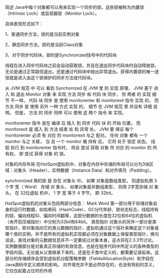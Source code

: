 简述
Java中每个对象都可以用来实现一个同步的锁，这些锁被称为内置锁（Intrinsic Lock）或监视器锁（Monitor Lock）。

具体表现形式如下：

1、普通同步方法，锁的是当前实例对象

2、静态同步方法，锁的是当前Class对象

3、对于同步代码块，锁的是Synchronized括号中的代码块

线程在进入同步代码块之前会自动获取锁，并且在退出同步代码块时自动释放锁，无论是通过正常路径退出，还是通过代码块中抛出异常退出。获得内置锁的唯一途径就是进入由这个锁保护的同步方法或代码块。

从 JVM 规范 中 可以 看到 Synchonized 在 JVM 里 的 实现 原理， JVM 基于 进入 和 退出 Monitor 对象 来 实现 方法 同步 和 代码 块 同步， 但 两者 的 实现 细节 不一样。 代码 块 同步 是 使用 monitorenter 和 monitorexit 指令 实现 的， 而 方法 同步 是 使用 另外 一种 方式 实现 的， 细节 在 JVM 规范 里 并没有 详细 说明。 但是， 方法 的 同步 同样 可以 使用 这 两个 指令 来 实现。

monitorenter 指令 是在 编译 后 插入 到 同步 代码 块 的 开始 位置， 而 monitorexit 是 插入 到 方法 结束 处 和 异常 处， JVM 要 保证 每个 monitorenter 必须 有 对应 的 monitorexit 与之 配对。 任何 对象 都有 一个 monitor 与之 关联， 当 且 一个 monitor 被 持有 后， 它将 处于 锁定 状态。 线程 执行 到 monitorenter 指令时， 将会 尝试 获取 对象 所 对应 的 monitor 的 所有权， 即 尝试 获得 对象 的 锁。

 

对象的内存布局
在HotSpot虚拟机中，对象在内存中存储的布局可以分为3块区域：对象头（Header）、实例数据（Instance Data）和对齐填充（Padding）。

synchronized 用的锁 是 存在 对象头 中。 
如果 对象是数组类型， 则虚拟机用 3 个字 宽（ Word） 存储 对 象头， 如果对象是非数组类型， 则用 2字宽存储 对 象头。 在 32位虚拟 机中， 1 字 宽 等于 4 字节， 即 32bit。


HotSpot虚拟机的对象头包括两部分信息：
Mark Word   第一部分用于存储对象自身的运行时数据，如哈希码（HashCode）、GC分代年龄、锁状态标志、线程持有的锁、偏向线程ID、偏向时间戳等，这部分数据的长度在32位和64位的虚拟机（未开启压缩指针）中分别为32bit和64bit。
类型指针       对象头的另外一部分是类型指针，即对象指向它的类元数据的指针，虚拟机通过这个指针来确定这个对象是哪个类的实例。并不是所有的虚拟机实现都必须在对象数据上保留类型指针，换句话说，查找对象的元数据信息并不一定要经过对象本身，这点将在2.3.3节讨论。
实例数据部分是对象真正存储的有效信息，也是在程序代码中所定义的各种类型的字段内容。无论是从父类继承下来的，还是在子类中定义的，都需要记录起来。这部分的存储顺序会受到虚拟机分配策略参数（FieldsAllocationStyle）和字段在Java源码中定义顺序的影响。
对齐填充并不是必然存在的，也没有特别的含义，它仅仅起着占位符的作用
